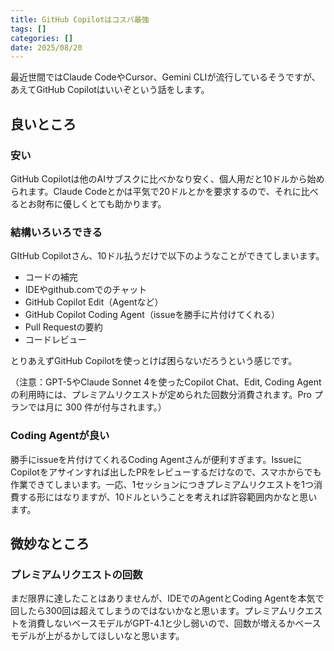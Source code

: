 ```yaml
---
title: GitHub Copilotはコスパ最強
tags: []
categories: []
date: 2025/08/20
---
```

最近世間ではClaude CodeやCursor、Gemini CLIが流行しているそうですが、あえてGitHub Copilotはいいぞという話をします。

## 良いところ    
### 安い
GitHub Copilotは他のAIサブスクに比べかなり安く、個人用だと10ドルから始められます。Claude Codeとかは平気で20ドルとかを要求するので、それに比べるとお財布に優しくとても助かります。

### 結構いろいろできる
GItHub Copilotさん、10ドル払うだけで以下のようなことができてしまいます。           

- コードの補完
- IDEやgithub.comでのチャット    
- GitHub Copilot Edit（Agentなど）    
- GitHub Copilot Coding Agent（issueを勝手に片付けてくれる）
- Pull Requestの要約
- コードレビュー    

とりあえずGitHub Copilotを使っとけば困らないだろうという感じです。

（注意：GPT-5やClaude Sonnet 4を使ったCopilot Chat、Edit, Coding Agent の利用時には、プレミアムリクエストが定められた回数分消費されます。Pro プランでは月に 300 件が付与されます。）
    
### Coding Agentが良い
勝手にissueを片付けてくれるCoding Agentさんが便利すぎます。IssueにCopilotをアサインすれば出したPRをレビューするだけなので、スマホからでも作業できてしまいます。一応、1セッションにつきプレミアムリクエストを1つ消費する形にはなりますが、10ドルということを考えれば許容範囲内かなと思います。

## 微妙なところ
### プレミアムリクエストの回数
まだ限界に達したことはありませんが、IDEでのAgentとCoding Agentを本気で回したら300回は超えてしまうのではないかなと思います。プレミアムリクエストを消費しないベースモデルがGPT-4.1と少し弱いので、回数が増えるかベースモデルが上がるかしてほしいなと思います。

###                                                                     
